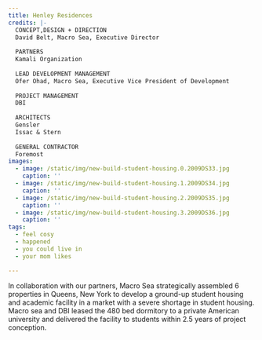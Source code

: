 ```yaml
---
title: Henley Residences
credits: |-
  CONCEPT,DESIGN + DIRECTION  
  David Belt, Macro Sea, Executive Director  
    
  PARTNERS  
  Kamali Organization  
    
  LEAD DEVELOPMENT MANAGEMENT  
  Ofer Ohad, Macro Sea, Executive Vice President of Development  
    
  PROJECT MANAGEMENT  
  DBI  
    
  ARCHITECTS  
  Gensler  
  Issac & Stern  
    
  GENERAL CONTRACTOR  
  Foremost
images:
  - image: /static/img/new-build-student-housing.0.2009DS33.jpg
    caption: ''
  - image: /static/img/new-build-student-housing.1.2009DS34.jpg
    caption: ''
  - image: /static/img/new-build-student-housing.2.2009DS35.jpg
    caption: ''
  - image: /static/img/new-build-student-housing.3.2009DS36.jpg
    caption: ''
tags:
  - feel cosy
  - happened
  - you could live in
  - your mom likes

---
```

In collaboration with our partners, Macro Sea strategically assembled 6 properties in Queens, New York to develop a ground-up student housing and academic facility in a market with a severe shortage in student housing. Macro sea and DBI leased the 480 bed dormitory to a private American university and delivered the facility to students within 2.5 years of project conception.